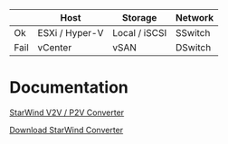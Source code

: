 |  | Host | Storage | Network |
| --- | --- | --- | --- |
| Ok | ESXi / Hyper-V | Local / iSCSI | SSwitch |
| Fail | vCenter | vSAN | DSwitch |

# Documentation
[StarWind V2V / P2V Converter](https://www.starwindsoftware.com/starwind-v2v-converter)

[Download StarWind Converter](https://www.starwindsoftware.com/tmplink/starwindconverter.exe)
